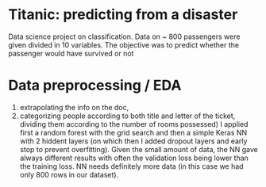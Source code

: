 # Titanic: predicting from a disaster

Data science project on classification. Data on ~ 800 passengers were given divided in 10 variables. The objective was to predict whether the passenger would have survived or not

# Data preprocessing / EDA

1. extrapolating the info on the doc, 
2. categorizing people according to both title and letter of the ticket, dividing them according to the number of rooms possessed) I applied first a random forest with the grid search and then a simple Keras NN with 2 hiddent layers (on which then I added dropout layers and early stop to prevent overfitting). Given the small amount of data, the NN gave always different results with often the validation loss being lower than the training loss. NN needs definitely more data (in this case we had only 800 rows in our dataset).

